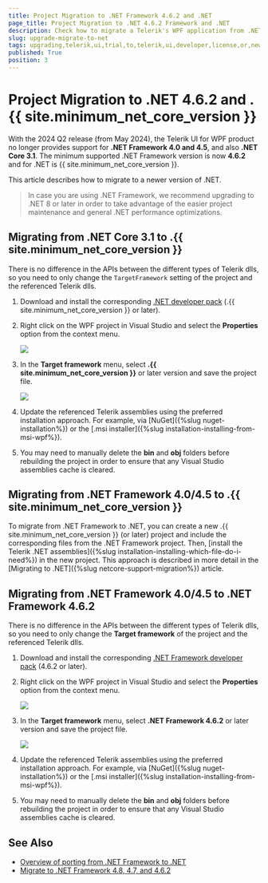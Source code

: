 ```yaml
---
title: Project Migration to .NET Framework 4.6.2 and .NET
page_title: Project Migration to .NET 4.6.2 Framework and .NET
description: Check how to migrate a Telerik's WPF application from .NET 4.0 or 4.5, or from .NET Core 3.1 to .NET 4.6.2 and .NET 8.
slug: upgrade-migrate-to-net
tags: upgrading,telerik,ui,trial,to,telerik,ui,developer,license,or,newer,version,netframework
published: True
position: 3
---
```


# Project Migration to .NET 4.6.2 and .{{ site.minimum_net_core_version }}

With the 2024 Q2 release (from May 2024), the Telerik UI for WPF product no longer provides support for __.NET Framework 4.0 and 4.5__, and also __.NET Core 3.1__. The minimum supported .NET Framework version is now __4.6.2__ and for .NET is {{ site.minimum_net_core_version }}.

This article describes how to migrate to a newer version of .NET.

> In case you are using .NET Framework, we recommend upgrading to .NET 8 or later in order to take advantage of the easier project maintenance and general .NET performance optimizations.

## Migrating from .NET Core 3.1 to .{{ site.minimum_net_core_version }}

There is no difference in the APIs between the different types of Telerik dlls, so you need to only change the `TargetFramework` setting of the project and the referenced Telerik dlls.

1. Download and install the corresponding [.NET developer pack](https://dotnet.microsoft.com/en-us/download/dotnet/8.0) (.{{ site.minimum_net_core_version }} or later).	
	
2. Right click on the WPF project in Visual Studio and select the __Properties__ option from the context menu.

	![](images/upgrade-migrate-to-net-2.png)
	
3. In the __Target framework__ menu, select __.{{ site.minimum_net_core_version }}__ or later version and save the project file.

	![](images/upgrade-migrate-to-net-3.png)
	
4. Update the referenced Telerik assemblies using the preferred installation approach. For example, via [NuGet]({%slug nuget-installation%}) or the [.msi installer]({%slug installation-installing-from-msi-wpf%}).

5. You may need to manually delete the __bin__ and __obj__ folders before rebuilding the project in order to ensure that any Visual Studio assemblies cache is cleared.

## Migrating from .NET Framework 4.0/4.5 to .{{ site.minimum_net_core_version }}

To migrate from .NET Framework to .NET, you can create a new .{{ site.minimum_net_core_version }} (or later) project and include the corresponding files from the .NET Framework project. Then, [install the Telerik .NET assemblies]({%slug installation-installing-which-file-do-i-need%}) in the new project. This approach is described in more detail in the [Migrating to .NET]({%slug netcore-support-migration%}) article.

## Migrating from .NET Framework 4.0/4.5 to .NET Framework 4.6.2

There is no difference in the APIs between the different types of Telerik dlls, so you need to only change the __Target framework__ of the project and the referenced Telerik dlls.

1. Download and install the corresponding [.NET Framework developer pack](https://dotnet.microsoft.com/en-us/download/dotnet-framework/net462) (4.6.2 or later).	
	
2. Right click on the WPF project in Visual Studio and select the __Properties__ option from the context menu.

	![](images/upgrade-migrate-to-net-0.png)
	
3. In the __Target framework__ menu, select __.NET Framework 4.6.2__ or later version and save the project file.

	![](images/upgrade-migrate-to-net-1.png)
	
4. Update the referenced Telerik assemblies using the preferred installation approach. For example, via [NuGet]({%slug nuget-installation%}) or the [.msi installer]({%slug installation-installing-from-msi-wpf%}).

5. You may need to manually delete the __bin__ and __obj__ folders before rebuilding the project in order to ensure that any Visual Studio assemblies cache is cleared.

## See Also  
* [Overview of porting from .NET Framework to .NET](https://learn.microsoft.com/en-us/dotnet/core/porting/)
* [Migrate to .NET Framework 4.8, 4.7, and 4.6.2](https://learn.microsoft.com/en-us/dotnet/framework/migration-guide/)